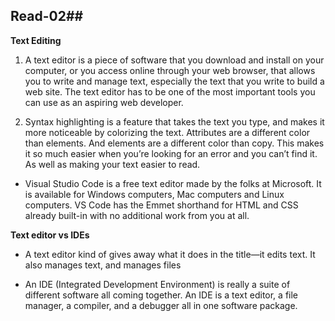 ## Read-02##

**Text Editing**
1. A text editor is a piece of software that you download and install on
your computer, or you access online through your web browser, that
allows you to write and manage text, especially the text that you write
to build a web site. The text editor has to be one of the most
important tools you can use as an aspiring web developer.

2. Syntax highlighting is a feature that takes the text you
type, and makes it more noticeable by colorizing the text. Attributes
are a different color than elements. And elements are a different color
than copy. This makes it so much easier when you’re looking for an
error and you can’t find it. As well as making your text easier to read.

- Visual Studio Code is a free text editor made by the folks at Microsoft.
It is available for Windows computers, Mac computers and Linux
computers. VS Code has the Emmet shorthand for HTML and CSS
already built-in with no additional work from you at all.

**Text editor vs IDEs**

- A text editor kind of gives away what it does in the title—it edits text.
It also manages text, and manages files

- An IDE (Integrated Development Environment) is really a suite of
different software all coming together. An IDE is a text editor, a file
manager, a compiler, and a debugger all in one software package.